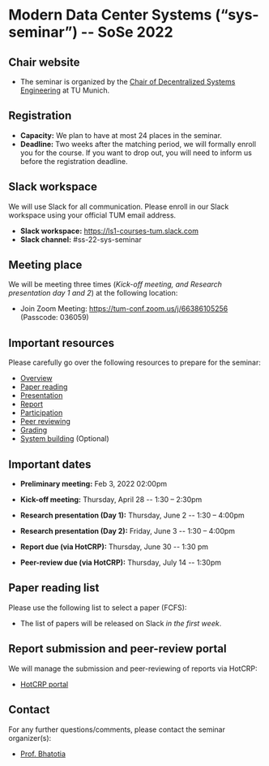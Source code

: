 # Modern Data Center Systems (“sys-seminar”) -- SoSe 2022

## Chair website

- The seminar is organized by the [Chair of Decentralized Systems Engineering](https://dse.in.tum.de/) at TU Munich.

## Registration

- **Capacity:** We plan to have at most 24 places in the seminar.
- **Deadline:** Two weeks after the matching period, we will formally enroll you for the course. If you want to drop out, you will need to inform us before the registration deadline.  

## Slack workspace

We will use Slack for all communication. Please enroll in our Slack workspace using your official TUM email address.

- **Slack workspace:** https://ls1-courses-tum.slack.com
- **Slack channel:** #ss-22-sys-seminar

## Meeting place

We will be meeting three times (*Kick-off meeting, and Research presentation day 1 and 2*) at the following location:

- Join Zoom Meeting: https://tum-conf.zoom.us/j/66386105256  (Passcode: 036059)

## Important resources

Please carefully go over the following resources to prepare for the seminar:

- [Overview](docs/sys-seminar-overview.pdf)
- [Paper reading](docs/paper-reading.pdf)
- [Presentation](docs/presentation.pdf)
- [Report](docs/report.pdf)
- [Participation](docs/participation.pdf)
- [Peer reviewing](docs/peer-review.pdf)
- [Grading](docs/grading.pdf)
- [System building](docs/system-building.pdf) (Optional)

## Important dates

- **Preliminary meeting:** Feb 3, 2022 02:00pm

- **Kick-off meeting:** Thursday, April 28 -- 1:30 – 2:30pm

- **Research presentation (Day 1):** Thursday, June 2 -- 1:30 – 4:00pm

- **Research presentation (Day 2):** Friday, June 3 -- 1:30 – 4:00pm

- **Report due (via HotCRP):** Thursday, June 30 -- 1:30 pm

- **Peer-review due (via HotCRP):** Thursday, July 14 -- 1:30pm


## Paper reading list

Please use the following list to select a paper (FCFS): 

- The list of papers will be released on Slack *in the first week*.


## Report submission and peer-review portal

We will manage the submission and peer-reviewing of reports via HotCRP:

- [HotCRP portal](https://tum-ss2021.hotcrp.com/) 


## Contact

For any further questions/comments, please contact the seminar organizer(s):

- [Prof. Bhatotia](https://dse.in.tum.de/bhatotia/)


